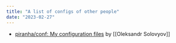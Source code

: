 ```yaml
---
title: "A list of configs of other people"
date: "2023-02-27"
---
```


- [piranha/conf: My configuration files](https://github.com/piranha/conf) by [[Oleksandr Solovyov]]